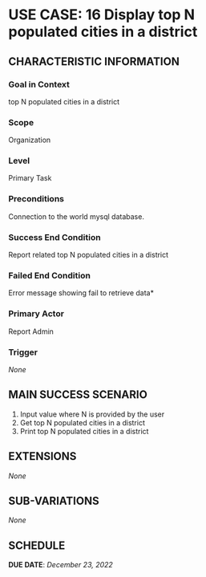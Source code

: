 # USE CASE: 16 Display top N populated cities in a district

## CHARACTERISTIC INFORMATION

### Goal in Context

top N populated cities in a district

### Scope

Organization

### Level

Primary Task

### Preconditions

Connection to the world mysql database.

### Success End Condition

Report related top N populated cities in a district

### Failed End Condition

Error message showing fail to retrieve data*

### Primary Actor

Report Admin

### Trigger

*None*

## MAIN SUCCESS SCENARIO

1. Input value where N is provided by the user
2. Get top N populated cities in a district
3. Print top N populated cities in a district

## EXTENSIONS

*None*

## SUB-VARIATIONS

*None*

## SCHEDULE

**DUE DATE**: *December 23, 2022*

